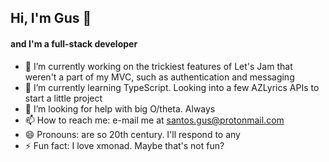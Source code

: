 ## Hi, I'm Gus 👋
#### and I'm a full-stack developer

- 🔭 I’m currently working on the trickiest features of Let's Jam that weren't a part of my MVC, such as authentication and messaging
- 🌱 I’m currently learning TypeScript. Looking into a few AZLyrics APIs to start a little project
- 🤔 I’m looking for help with big O/theta. Always
- 📫 How to reach me: e-mail me at santos.gus@protonmail.com
- 😄 Pronouns: are so 20th century. I'll respond to any
- ⚡ Fun fact: I love xmonad. Maybe that's not fun?

<!--
**gus-santos/gus-santos** is a ✨ _special_ ✨ repository because its `README.md` (this file) appears on your GitHub profile.

Here are some ideas to get you started:

- 🔭 I’m currently working on ...
- 🌱 I’m currently learning ...
- 👯 I’m looking to collaborate on ...
- 🤔 I’m looking for help with ...
- 💬 Ask me about ...
- 📫 How to reach me: ...
- 😄 Pronouns: ...
- ⚡ Fun fact: ...
-->
